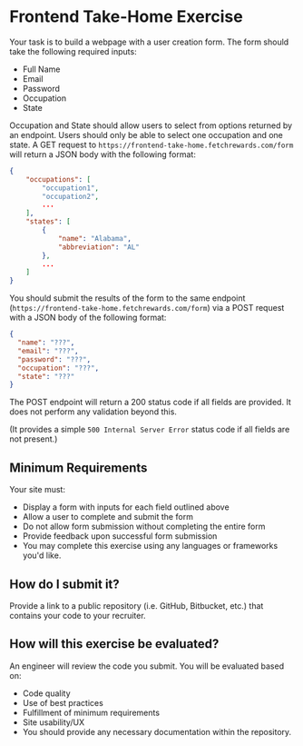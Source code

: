 # Frontend Take-Home Exercise

Your task is to build a webpage with a user creation form. The form should take the following required inputs:

- Full Name
- Email
- Password
- Occupation
- State

Occupation and State should allow users to select from options returned by an endpoint. Users should only be able to select one occupation and one state. A GET request to `https://frontend-take-home.fetchrewards.com/form` will return a JSON body with the following format:

```json
{
    "occupations": [
        "occupation1",
        "occupation2",
        ...
    ],
    "states": [
        {
            "name": "Alabama",
            "abbreviation": "AL"
        },
        ...
    ]
}
```

You should submit the results of the form to the same endpoint (`https://frontend-take-home.fetchrewards.com/form`) via a POST request with a JSON body of the following format:

```json
{
  "name": "???",
  "email": "???",
  "password": "???",
  "occupation": "???",
  "state": "???"
}
```

The POST endpoint will return a 200 status code if all fields are provided. It does not perform any validation beyond this.

(It provides a simple `500 Internal Server Error` status code if all fields are not present.)

## Minimum Requirements

Your site must:

- Display a form with inputs for each field outlined above
- Allow a user to complete and submit the form
- Do not allow form submission without completing the entire form
- Provide feedback upon successful form submission
- You may complete this exercise using any languages or frameworks you'd like.

## How do I submit it?

Provide a link to a public repository (i.e. GitHub, Bitbucket, etc.) that contains your code to your recruiter.

## How will this exercise be evaluated?

An engineer will review the code you submit. You will be evaluated based on:

- Code quality
- Use of best practices
- Fulfillment of minimum requirements
- Site usability/UX
- You should provide any necessary documentation within the repository.
